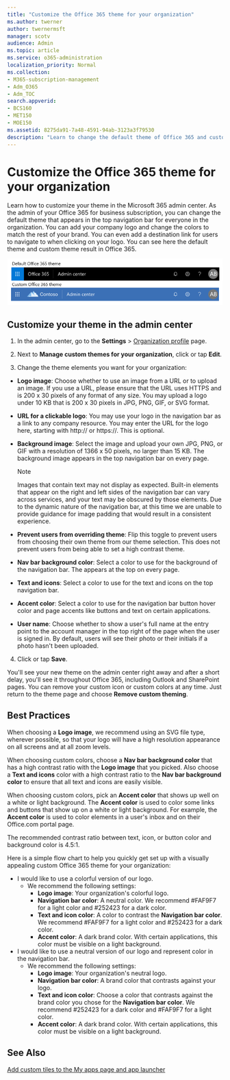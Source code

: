 ```yaml
---
title: "Customize the Office 365 theme for your organization"
ms.author: twerner
author: twernermsft
manager: scotv
audience: Admin
ms.topic: article
ms.service: o365-administration
localization_priority: Normal
ms.collection: 
- M365-subscription-management 
- Adm_O365
- Adm_TOC
search.appverid:
- BCS160
- MET150
- MOE150
ms.assetid: 8275da91-7a48-4591-94ab-3123a3f79530
description: "Learn to change the default theme of Office 365 and customize it to match your company logo or color. "
---
```


# Customize the Office 365 theme for your organization

Learn how to customize your theme in the Microsoft 365 admin center. As the admin of your Office 365 for business subscription, you can change the default theme that appears in the top navigation bar for everyone in the organization. You can add your company logo and change the colors to match the rest of your brand. You can even add a destination link for users to navigate to when clicking on your logo. You can see here the default theme and custom theme result in Office 365.
  
![Default Office 365 theme and Custom Office 365 theme](../media/e2cbc922-b424-4683-8c5c-fdbcbd0ce844.png)
  
## Customize your theme in the admin center

1. In the admin center, go to the **Settings** \> <a href="https://go.microsoft.com/fwlink/p/?linkid=2067339" target="_blank">Organization profile</a> page.
    
2. Next to **Manage custom themes for your organization**, click or tap **Edit**.

3. Change the theme elements you want for your organization:
    
  - **Logo image**: Choose whether to use an image from a URL or to upload an image. If you use a URL, please ensure that the URL uses HTTPS and is 200 x 30 pixels of any format of any size. You may upload a logo under 10 KB that is 200 x 30 pixels in JPG, PNG, GIF, or SVG format.
    
  - **URL for a clickable logo**: You may use your logo in the navigation bar as a link to any company resource. You may enter the URL for the logo here, starting with http:// or https://. This is optional.
    
  - **Background image**: Select the image and upload your own JPG, PNG, or GIF with a resolution of 1366 x 50 pixels, no larger than 15 KB. The background image appears in the top navigation bar on every page.
    
    > [!NOTE]
    > Images that contain text may not display as expected. Built-in elements that appear on the right and left sides of the navigation bar can vary across services, and your text may be obscured by those elements. Due to the dynamic nature of the navigation bar, at this time we are unable to provide guidance for image padding that would result in a consistent experience. 
  
  - **Prevent users from overriding theme**: Flip this toggle to prevent users from choosing their own theme from our theme selection. This does not prevent users from being able to set a high contrast theme.
    
  - **Nav bar background color**: Select a color to use for the background of the navigation bar. The appears at the top on every page.
    
  - **Text and icons**: Select a color to use for the text and icons on the top navigation bar.
    
  - **Accent color**: Select a color to use for the navigation bar button hover color and page accents like buttons and text on certain applications.
      
  - **User name**: Choose whether to show a user's full name at the entry point to the account manager in the top right of the page when the user is signed in. By default, users will see their photo or their initials if a photo hasn't been uploaded.
    
4. Click or tap **Save**.
    
You'll see your new theme on the admin center right away and after a short delay, you'll see it throughout Office 365, including Outlook and SharePoint pages. You can remove your custom icon or custom colors at any time. Just return to the theme page and choose **Remove custom theming**.
  
## Best Practices

When choosing a **Logo image**, we recommend using an SVG file type, wherever possible, so that your logo will have a high resolution appearance on all screens and at all zoom levels.

When choosing custom colors, choose a **Nav bar background color** that has a high contrast ratio with the **Logo image** that you picked. Also choose a **Text and icons** color with a high contrast ratio to the **Nav bar background color** to ensure that all text and icons are easily visible.

When choosing custom colors, pick an **Accent color** that shows up well on a white or light background. The **Accent color** is used to color some links and buttons that show up on a white or light background. For example, the **Accent color** is used to color elements in a user's inbox and on their Office.com portal page. 
  
The recommended contrast ratio between text, icon, or button color and background color is 4.5:1.

Here is a simple flow chart to help you quickly get set up with a visually appealing custom Office 365 theme for your organization:
  - I would like to use a colorful version of our logo.
    - We recommend the following settings:
      - **Logo image**: Your organization's colorful logo.
      - **Navigation bar color**: A neutral color. We recommend #FAF9F7 for a light color and #252423 for a dark color.
      - **Text and icon color**: A color to contrast the **Navigation bar color**. We recommend #FAF9F7 for a light color and #252423 for a dark color.
      - **Accent color**: A dark brand color. With certain applications, this color must be visible on a light background.
  - I would like to use a neutral version of our logo and represent color in the navigation bar.
    - We recommend the following settings:
      - **Logo image**: Your organization's neutral logo.
      - **Navigation bar color**: A brand color that contrasts against your logo.
      - **Text and icon color**: Choose a color that contrasts against the brand color you chose for the **Navigation bar color**. We recommend #252423 for a dark color and #FAF9F7 for a light color.
      - **Accent color**: A dark brand color. With certain applications, this color must be visible on a light background.
  
## See Also

[Add custom tiles to the My apps page and app launcher](../manage/customize-the-app-launcher.md)
  
  

